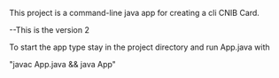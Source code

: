 This project is a command-line java app for creating a cli CNIB Card.


--This is the version 2

To start the app type stay in the project directory and run App.java with

"javac App.java && java App"
